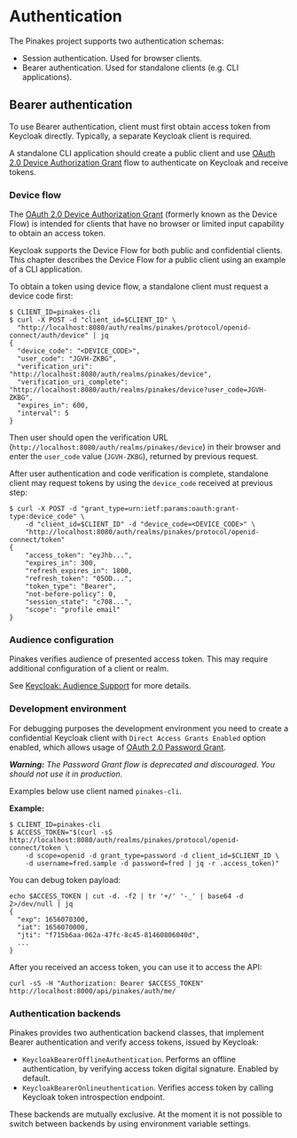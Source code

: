 # Authentication

The Pinakes project supports two authentication schemas:
  - Session authentication. Used for browser clients.
  - Bearer authentication. Used for standalone clients (e.g. CLI applications).

## Bearer authentication

To use Bearer authentication, client must first obtain access token from Keycloak directly.
Typically, a separate Keycloak client is required.

A standalone CLI application should create a public client and use
[OAuth 2.0 Device Authorization Grant](https://oauth.net/2/device-flow/) flow
to authenticate on Keycloak and receive tokens.

### Device flow

The [OAuth 2.0 Device Authorization Grant](https://oauth.net/2/device-flow/) 
(formerly known as the Device Flow) is intended for clients that have no browser or limited input 
capability to obtain an access token.

Keycloak supports the Device Flow for both public and confidential clients.
This chapter describes the Device Flow for a public client using an example of a CLI application.

To obtain a token using device flow, a standalone client must request a device code first:

```shell
$ CLIENT_ID=pinakes-cli
$ curl -X POST -d "client_id=$CLIENT_ID" \
  "http://localhost:8080/auth/realms/pinakes/protocol/openid-connect/auth/device" | jq
{
  "device_code": "<DEVICE_CODE>",
  "user_code": "JGVH-ZKBG",
  "verification_uri": "http://localhost:8080/auth/realms/pinakes/device",
  "verification_uri_complete": "http://localhost:8080/auth/realms/pinakes/device?user_code=JGVH-ZKBG",
  "expires_in": 600,
  "interval": 5
}
```

Then user should open the verification URL (`http://localhost:8080/auth/realms/pinakes/device`)
in their browser and enter the `user_code` value (`JGVH-ZKBG`), returned by previous request.

After user authentication and code verification is complete, standalone client may request
tokens by using the `device_code` received at previous step:

```shell
$ curl -X POST -d "grant_type=urn:ietf:params:oauth:grant-type:device_code" \
    -d "client_id=$CLIENT_ID" -d "device_code=<DEVICE_CODE>" \
    "http://localhost:8080/auth/realms/pinakes/protocol/openid-connect/token"
{
    "access_token": "eyJhb...",
    "expires_in": 300,
    "refresh_expires_in": 1800,
    "refresh_token": "05OD...",
    "token_type": "Bearer",
    "not-before-policy": 0,
    "session_state": "c708...",
    "scope": "profile email"
}  
```

### Audience configuration

Pinakes verifies audience of presented access token. This may require additional configuration
of a client or realm.

See [Keycloak: Audience Support](https://www.keycloak.org/docs/latest/server_admin/#audience-support)
for more details.

### Development environment

For debugging purposes the development environment you need to create a confidential 
Keycloak client with `Direct Access Grants Enabled` option enabled, which
allows usage of [OAuth 2.0 Password Grant](https://oauth.net/2/grant-types/password/).

_**Warning:** The Password Grant flow is deprecated and discouraged.
You should not use it in production._ 

Examples below use client named `pinakes-cli`. 

**Example:**

```shell
$ CLIENT_ID=pinakes-cli
$ ACCESS_TOKEN="$(curl -sS http://localhost:8080/auth/realms/pinakes/protocol/openid-connect/token \
    -d scope=openid -d grant_type=password -d client_id=$CLIENT_ID \
    -d username=fred.sample -d password=fred | jq -r .access_token)"
```

You can debug token payload:

```shell
echo $ACCESS_TOKEN | cut -d. -f2 | tr '+/' '-_' | base64 -d 2>/dev/null | jq
{
  "exp": 1656070300,
  "iat": 1656070000,
  "jti": "f715b6aa-062a-47fc-8c45-81460806040d",
  ...
}
```

After you received an access token, you can use it to access the API:

```shell
curl -sS -H "Authorization: Bearer $ACCESS_TOKEN" http://localhost:8000/api/pinakes/auth/me/
```

### Authentication backends

Pinakes provides two authentication backend classes, that implement Bearer authentication and
verify access tokens, issued by Keycloak:

- `KeycloakBearerOfflineAuthentication`. Performs an offline authentication, by verifying access
  token digital signature. Enabled by default.
- `KeycloakBearerOnlineuthentication`. Verifies access token by calling Keycloak 
  token introspection endpoint.

These backends are mutually exclusive. At the moment it is not possible to switch between backends
by using environment variable settings.